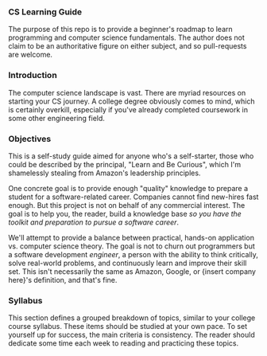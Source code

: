 ### CS Learning Guide

The purpose of this repo is to provide a beginner's roadmap to learn programming and computer science fundamentals. The author does not claim to be an authoritative figure on either subject, and so pull-requests are welcome.

### Introduction

The computer science landscape is vast. There are myriad resources on starting your CS journey. A college degree obviously comes to mind, which is certainly overkill, especially if you've already completed coursework in some other engineering field.

### Objectives

This is a self-study guide aimed for anyone who's a self-starter, those who could be described by the principal, "Learn and Be Curious", which I'm shamelessly stealing from Amazon's leadership principles.

One concrete goal is to provide enough "quality" knowledge to prepare a student for a software-related career. Companies cannot find new-hires fast enough. But this project is not on behalf of any commercial interest. The goal is to help you, the reader, build a knowledge base *so you have the toolkit and preparation to pursue a software career*.

We'll attempt to provide a balance between practical, hands-on application vs. computer science theory. The goal is not to churn out programmers but a software development *engineer*, a person with the ability to think critically, solve real-world problems, and continuously learn and improve their skill set. This isn't necessarily the same as Amazon, Google, or {insert company here}'s definition, and that's fine.

### Syllabus

This section defines a grouped breakdown of topics, similar to your college course syllabus. These items should be studied at your own pace. To set yourself up for success, the main criteria is consistency. The reader should dedicate some time each week to reading and practicing these topics.



